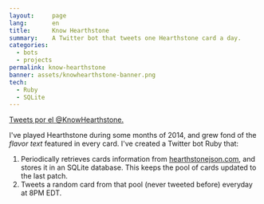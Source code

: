 ```yaml
---
layout:     page
lang:       en
title:      Know Hearthstone
summary:    A Twitter bot that tweets one Hearthstone card a day.
categories:
  - bots
  - projects
permalink: know-hearthstone
banner: assets/knowhearthstone-banner.png
tech:
  - Ruby
  - SQLite
---
```


<style>
@media screen and (min-width: 64em) {
  #twitter-widget-container {
    float: right;
    padding: 0px 0px 20px 20px;
  }
}
</style>

<div id="twitter-widget-container">
  <a class="twitter-timeline" data-dnt="true" href="https://twitter.com/KnowHearthstone" data-widget-id="677228643727376384">Tweets por el @KnowHearthstone.</a>
  <script>!function(d,s,id){var js,fjs=d.getElementsByTagName(s)[0],p=/^http:/.test(d.location)?'http':'https';if(!d.getElementById(id)){js=d.createElement(s);js.id=id;js.src=p+"://platform.twitter.com/widgets.js";fjs.parentNode.insertBefore(js,fjs);}}(document,"script","twitter-wjs");</script>
</div>

I've played Hearthstone during some months of 2014, and grew fond of the *flavor text* featured in every card. I've created a Twitter bot Ruby that:

1. Periodically retrieves cards information from [hearthstonejson.com](https://hearthstonejson.com), and stores it in an SQLite database. This keeps the pool of cards updated to the last patch.
2. Tweets a random card from that pool (never tweeted before) everyday at 8PM EDT.
